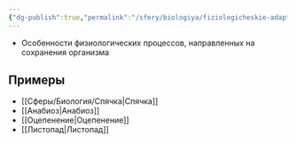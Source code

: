 ```yaml
---
{"dg-publish":true,"permalink":"/sfery/biologiya/fiziologicheskie-adaptaczii/","tags":["Экология"]}
---
```


- Особенности физиологических процессов, направленных на сохранения организма 
## Примеры 
- [[Сферы/Биология/Спячка\|Спячка]]
- [[Анабиоз\|Анабиоз]]
- [[Оцепенение\|Оцепенение]]
- [[Листопад\|Листопад]] 